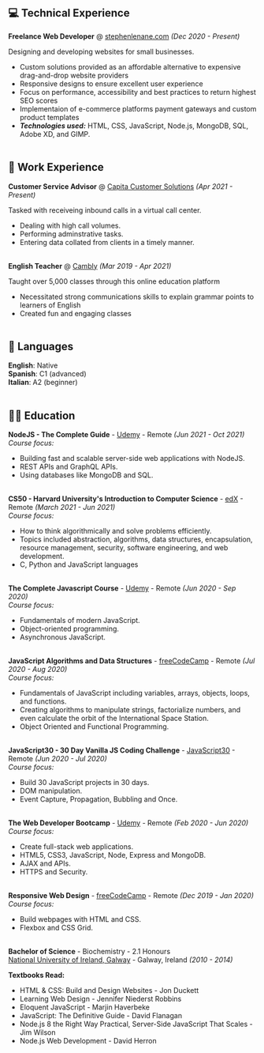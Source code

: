 ## 💻 Technical Experience

**Freelance Web Developer** @ [stephenlenane.com](https://www.stephenlenane.com) _(Dec 2020 - Present)_ <br>

Designing and developing websites for small businesses.
  - Custom solutions provided as an affordable alternative to expensive drag-and-drop website providers
  - Responsive designs to ensure excellent user experience
  - Focus on performance, accessibility and best practices to return highest SEO scores 
  - Implementaion of e-commerce platforms payment gateways and custom product templates
  - **_Technologies used:_** HTML, CSS, JavaScript, Node.js, MongoDB, SQL, Adobe XD, and GIMP.
<br><br>

## 💼 Work Experience

**Customer Service Advisor** @ [Capita Customer Solutions](https://www.capitacustomersolutions.ie/) _(Apr 2021 - Present)_ <br>

Tasked with receiveing inbound calls in a virtual call center.
- Dealing with high call volumes.
- Performing adminstrative tasks.
- Entering data collated from clients in a timely manner.
<br><br>

**English Teacher** @ [Cambly](https://www.cambly.com/) _(Mar 2019 - Apr 2021)_ <br>

Taught over 5,000 classes through this online education platform
- Necessitated strong communications skills to explain grammar points to learners of English
- Created fun and engaging classes
<br><br>

## 💬 Languages

**English**: Native <br>
**Spanish**: C1 (advanced) <br>
**Italian**: A2 (beginner)
<br><br>

## 👨‍🎓 Education

**NodeJS - The Complete Guide** - [Udemy](https://www.udemy.com/course/nodejs-the-complete-guide/) - Remote _(Jun 2021 - Oct 2021)_ <br>
_Course focus:_ <br>
- Building fast and scalable server-side web applications with NodeJS. <br>
- REST APIs and GraphQL APIs. <br>
- Using databases like MongoDB and SQL. <br><br>

**CS50 - Harvard University's Introduction to Computer Science** - [edX](https://www.edx.org/course/introduction-computer-science-harvardx-cs50x) - Remote _(March 2021 - Jun 2021)_ <br>
_Course focus:_ <br>
- How to think algorithmically and solve problems efficiently. <br>
- Topics included abstraction, algorithms, data structures, encapsulation, resource management, security, software engineering, and web development. <br>
- C, Python and JavaScript languages <br><br>

**The Complete Javascript Course** - [Udemy](https://www.udemy.com/course/the-complete-javascript-course/) - Remote _(Jun 2020 - Sep 2020)_ <br>
_Course focus:_ <br>
- Fundamentals of modern JavaScript. <br>
- Object-oriented programming. <br>
- Asynchronous JavaScript. <br><br>

**JavaScript Algorithms and Data Structures** - [freeCodeCamp](https://www.freecodecamp.org/learn/javascript-algorithms-and-data-structures/  ) - Remote _(Jul 2020 - Aug 2020)_ <br>
_Course focus:_ <br>
- Fundamentals of JavaScript including variables, arrays, objects, loops, and functions. <br>
- Creating algorithms to manipulate strings, factorialize numbers, and even calculate the orbit of the International Space Station. <br>
- Object Oriented and Functional Programming. <br><br>

**JavaScript30 - 30 Day Vanilla JS Coding Challenge** - [JavaScript30](https://javascript30.com/) - Remote _(Jun 2020 - Jul 2020)_ <br>
_Course focus:_ <br>
- Build 30 JavaScript projects in 30 days. <br>
- DOM manipulation. <br>
- Event Capture, Propagation, Bubbling and Once. <br><br>

**The Web Developer Bootcamp** - [Udemy](https://www.udemy.com/course/the-web-developer-bootcamp/) - Remote _(Feb 2020 - Jun 2020)_ <br>
_Course focus:_ <br>
- Create full-stack web applications. <br>
- HTML5, CSS3, JavaScript, Node, Express and MongoDB. <br>
- AJAX and APIs. <br>
- HTTPS and Security. <br><br>

**Responsive Web Design** - [freeCodeCamp](https://www.freecodecamp.org/learn/responsive-web-design/) - Remote _(Dec 2019 - Jan 2020)_ <br>
_Course focus:_ <br>
- Build webpages with HTML and CSS. <br>
- Flexbox and CSS Grid. <br><br>

**Bachelor of Science** - Biochemistry - 2.1 Honours<br>
[National University of Ireland, Galway](https://www.nuigalway.ie/) - Galway, Ireland _(2010 - 2014)_

**Textbooks Read:**
- HTML & CSS: Build and Design Websites - Jon Duckett <br>
- Learning Web Design - Jennifer Niederst Robbins <br>
- Eloquent JavaScript - Marjin Haverbeke <br>
- JavaScript: The Definitive Guide - David Flanagan <br>
- Node.js 8 the Right Way Practical, Server-Side JavaScript That Scales - Jim Wilson <br>
- Node.js Web Development - David Herron <br>

